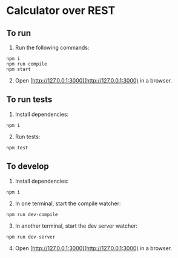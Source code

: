 # Calculator over REST

## To run

1. Run the following commands:

```
npm i
npm run compile
npm start
```

2. Open [http://127.0.0.1:3000](http://127.0.0.1:3000) in a browser.

## To run tests

1. Install dependencies:

```
npm i
```

2. Run tests:

```
npm test
```

## To develop

1. Install dependencies:

```
npm i
```

2. In one terminal, start the compile watcher:

```
npm run dev-compile
```

3. In another terminal, start the dev server watcher:

```
npm run dev-server
```

4. Open [http://127.0.0.1:3000](http://127.0.0.1:3000) in a browser.

